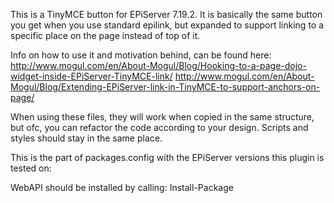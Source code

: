 This is a TinyMCE button for EPiServer 7.19.2. It is basically the same button you get when you use standard epilink, but expanded to support linking to a specific place on the page instead of top of it.

Info on how to use it and motivation behind, can be found here:
http://www.mogul.com/en/About-Mogul/Blog/Hooking-to-a-page-dojo-widget-inside-EPiServer-TinyMCE-link/
http://www.mogul.com/en/About-Mogul/Blog/Extending-EPiServer-link-in-TinyMCE-to-support-anchors-on-page/

When using these files, they will work when copied in the same structure, but ofc, you can refactor the code according to your design. Scripts and styles should stay in the same place. 

This is the part of packages.config with the EPiServer versions this plugin is tested on:
  <package id="EPiServer.CMS" version="7.16.1" targetFramework="net452" />
  <package id="EPiServer.CMS.Core" version="7.19.2" targetFramework="net452" />
  <package id="EPiServer.CMS.UI" version="7.19.1" targetFramework="net452" />
  <package id="EPiServer.CMS.UI.Core" version="7.19.1" targetFramework="net452" />
  <package id="EPiServer.Framework" version="7.19.2" targetFramework="net452" />
  <package id="EPiServer.Logging.Log4Net" version="0.1.0" targetFramework="net452" />
  <package id="EPiServer.Packaging" version="3.2.0" targetFramework="net452" />
  <package id="EPiServer.Packaging.UI" version="3.2.0" targetFramework="net452" />
  <package id="EPiServer.Search" version="7.7.0" targetFramework="net452" />
  
WebAPI should be installed by calling:
Install-Package 